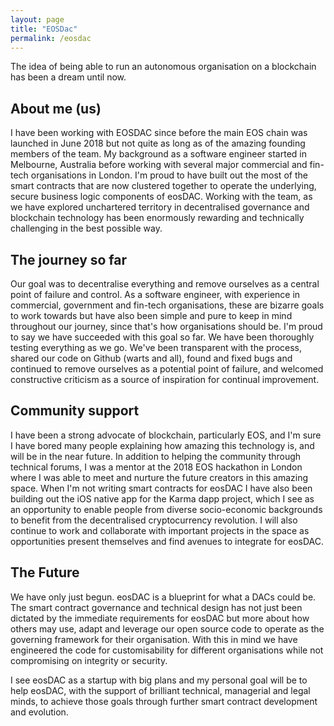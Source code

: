 ```yaml
---
layout: page
title: "EOSDac"
permalink: /eosdac
---
```


The idea of being able to run an autonomous organisation on a blockchain has been a dream until now.

## About me (us)
I have been working with EOSDAC since before the main EOS chain was launched in June 2018 but not quite as long as of the amazing founding members of the team. My background as a software engineer started in Melbourne, Australia before working with several major commercial and fin-tech organisations in London. I'm proud to have built out the most of the smart contracts that are now clustered together to operate the underlying, secure business logic components of eosDAC. Working with the team, as we have explored unchartered territory in decentralised governance and blockchain technology has been enormously rewarding and technically challenging in the best possible way.

## The journey so far
Our goal was to decentralise everything and remove ourselves as a central point of failure and control. As a software engineer, with experience in commercial, government and fin-tech organisations, these are bizarre goals to work towards but have also been simple and pure to keep in mind throughout our journey, since that's how organisations should be. I'm proud to say we have succeeded with this goal so far. We have been thoroughly testing everything as we go. We've been transparent with the process, shared our code on Github (warts and all), found and fixed bugs and continued to remove ourselves as a potential point of failure, and welcomed constructive criticism as a source of inspiration for continual improvement.

## Community support
I have been a strong advocate of blockchain, particularly EOS, and I'm sure I have bored many people explaining how amazing this technology is, and will be in the near future. In addition to helping the community through technical forums, I was a mentor at the 2018 EOS hackathon in London where I was able to meet and nurture the future creators in this amazing space. When I'm not writing smart contracts for eosDAC I have also been building out the iOS native app for the Karma dapp project, which I see as an opportunity to enable people from diverse socio-economic backgrounds to benefit from the decentralised cryptocurrency revolution. I will also continue to work and collaborate with important projects in the space as opportunities present themselves and find avenues to integrate for eosDAC.

## The Future
We have only just begun. eosDAC is a blueprint for what a DACs could be. The smart contract governance and technical design has not just been dictated by the immediate requirements for eosDAC but more about how others may use, adapt and leverage our open source code to operate as the governing framework for their organisation. With this in mind we have engineered the code for customisability for different organisations while not compromising on integrity or security.

I see eosDAC as a startup with big plans and my personal goal will be to help eosDAC, with the support of brilliant technical, managerial and legal minds, to achieve those goals through further smart contract development and evolution.